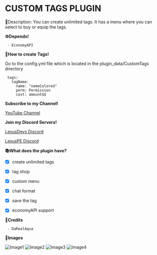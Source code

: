  # CUSTOM TAGS PLUGIN

 📜Description: You can create unlimited tags. It has a menu where you can select to buy or equip the tags. 


 **⚙️Depends!**

```
 - EconomyAPI
```




 **📖How to create Tags!**

 Go to the config.yml file which is located in the plugin_data/CustomTags directory

```
 tags:
   tagName:
     name: "nameColored"
     perm: Permission
     cost: amount$$
```

 **Subscribe to my Channel!**

 [YouTube Channel](http://youtube.lexuspe.xyz)



 **Join my Discord Servers!**

 [LexusDevs Discord](https://discord.gg/nzTwkXM)

 [LexusPE Discord](http://discord.lexuspe.xyz)

 


 **📚What does the plugin have?**

 - [x] create unlimited tags
 - [x] tag shop
 - [x] custom menu
 - [x] chat format
 - [x] save the tag 
 - [x] economyAPI support



 **👥Credits**
```
 - DaRealAqua
```


 **📸Images**
 
 ![Image1](https://cdn.discordapp.com/attachments/769268554956013569/777895015329300480/20201116_145411.jpg)
 ![Image2](https://cdn.discordapp.com/attachments/769268554956013569/777895286252765184/20201116_145439.jpg)
 ![Image3](https://cdn.discordapp.com/attachments/769268554956013569/777895285706981376/20201116_145540.jpg)
 ![Image4](https://cdn.discordapp.com/attachments/769268554956013569/777895285925478440/20201116_145521.jpg)
